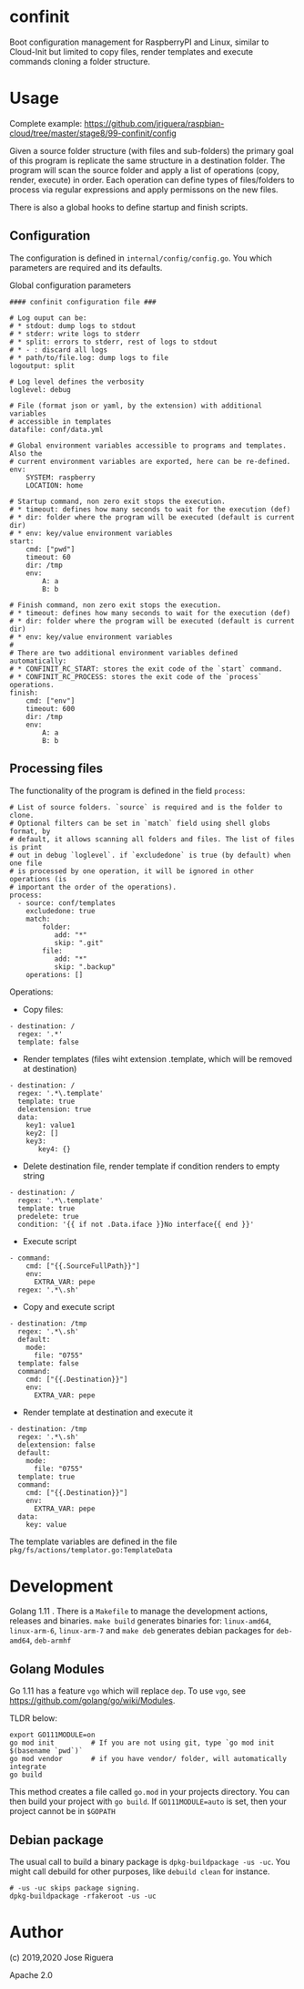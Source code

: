 confinit
========

Boot configuration management for RaspberryPI and Linux, similar to Cloud-Init
but limited to copy files, render templates and execute commands cloning a folder
structure.


Usage
=====

Complete example: https://github.com/jriguera/raspbian-cloud/tree/master/stage8/99-confinit/config

Given a source folder structure (with files and sub-folders) the primary goal of
this program is replicate the same structure in a destination folder. The program
will scan the source folder and apply a list of operations (copy, render, execute)
in order. Each operation can define types of files/folders to process via regular
expressions and apply permissons on the new files.

There is also a global hooks to define startup and finish scripts.

Configuration
-------------

The configuration is defined in `internal/config/config.go`. You which
parameters are required and its defaults.

Global configuration parameters

```
#### confinit configuration file ###

# Log ouput can be:
# * stdout: dump logs to stdout
# * stderr: write logs to stderr
# * split: errors to stderr, rest of logs to stdout
# * - : discard all logs
# * path/to/file.log: dump logs to file
logoutput: split

# Log level defines the verbosity
loglevel: debug

# File (format json or yaml, by the extension) with additional variables
# accessible in templates
datafile: conf/data.yml

# Global environment variables accessible to programs and templates. Also the
# current environment variables are exported, here can be re-defined.
env:
    SYSTEM: raspberry
    LOCATION: home

# Startup command, non zero exit stops the execution.
# * timeout: defines how many seconds to wait for the execution (def)
# * dir: folder where the program will be executed (default is current dir)
# * env: key/value environment variables
start:
    cmd: ["pwd"]
    timeout: 60
    dir: /tmp
    env:
        A: a
        B: b

# Finish command, non zero exit stops the execution.
# * timeout: defines how many seconds to wait for the execution (def)
# * dir: folder where the program will be executed (default is current dir)
# * env: key/value environment variables
#
# There are two additional environment variables defined automatically:
# * CONFINIT_RC_START: stores the exit code of the `start` command.
# * CONFINIT_RC_PROCESS: stores the exit code of the `process` operations.
finish:
    cmd: ["env"]
    timeout: 600
    dir: /tmp
    env:
        A: a
        B: b
```

Processing files
----------------

The functionality of the program is defined in the field `process`:

```
# List of source folders. `source` is required and is the folder to clone.
# Optional filters can be set in `match` field using shell globs format, by
# default, it allows scanning all folders and files. The list of files is print
# out in debug `loglevel`. if `excludedone` is true (by default) when one file
# is processed by one operation, it will be ignored in other operations (is
# important the order of the operations).
process:
  - source: conf/templates
    excludedone: true
    match:
        folder:
           add: "*"
           skip: ".git"
        file:
           add: "*"
           skip: ".backup"
    operations: []
```

Operations:

* Copy files:
```
- destination: /
  regex: '.*'
  template: false
```

* Render templates (files wiht extension .template, which will be removed at destination)
```
- destination: /
  regex: '.*\.template'
  template: true
  delextension: true
  data:
    key1: value1
    key2: []
    key3:
       key4: {}
```

* Delete destination file, render template if condition renders to empty string
```
- destination: /
  regex: '.*\.template'
  template: true
  predelete: true
  condition: '{{ if not .Data.iface }}No interface{{ end }}'
```

* Execute script
```
- command:
    cmd: ["{{.SourceFullPath}}"]
    env:
      EXTRA_VAR: pepe
  regex: '.*\.sh'
```

* Copy and execute script
```
- destination: /tmp
  regex: '.*\.sh'
  default:
    mode:
      file: "0755"
  template: false
  command:
    cmd: ["{{.Destination}}"]
    env:
      EXTRA_VAR: pepe
```

* Render template at destination and execute it
```
- destination: /tmp
  regex: '.*\.sh'
  delextension: false
  default:
    mode:
      file: "0755"
  template: true
  command:
    cmd: ["{{.Destination}}"]
    env:
      EXTRA_VAR: pepe
  data:
    key: value
```

The template variables are defined in the file `pkg/fs/actions/templator.go:TemplateData`


Development
===========

Golang 1.11 . There is a `Makefile` to manage the development actions, releases
and binaries. `make build` generates binaries for: `linux-amd64`, `linux-arm-6`,
`linux-arm-7` and `make deb` generates debian packages for `deb-amd64`, `deb-armhf`

Golang Modules
--------------

Go 1.11 has a feature `vgo` which will replace `dep`. To use `vgo`,
see https://github.com/golang/go/wiki/Modules.

TLDR below:

```
export GO111MODULE=on
go mod init         # If you are not using git, type `go mod init $(basename `pwd`)`
go mod vendor       # if you have vendor/ folder, will automatically integrate
go build
```

This method creates a file called `go.mod` in your projects directory. You can
then build your project with `go build`. If `GO111MODULE=auto` is set, then your
project cannot be in `$GOPATH`


Debian package
--------------

The usual call to build a binary package is `dpkg-buildpackage -us -uc`.
You might call debuild for other purposes, like `debuild clean` for instance.

```
# -us -uc skips package signing.
dpkg-buildpackage -rfakeroot -us -uc
```

Author
======

(c) 2019,2020 Jose Riguera

Apache 2.0
